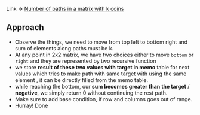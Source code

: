 Link -> [Number of paths in a matrix with k coins](https://www.geeksforgeeks.org/problems/number-of-paths-in-a-matrix-with-k-coins2728/1)

## Approach
-  Observe the things, we need to move from top left to bottom right and sum of elements along paths must be k.
-  At any point in 2x2 matrix, we have two choices either to move `bottom` or `right` and they are represented by two recursive function
-  we store **result of these two values with target in memo** table for next values which tries to make path with same target with using the same element , it can be directly filled from the memo table.
-  while reaching the bottom, our **sum becomes greater than the target** / **negative**, we simply return 0 without continuing the rest path.
-  Make sure to add base condition, if row and columns goes out of range.
-  Hurray! Done